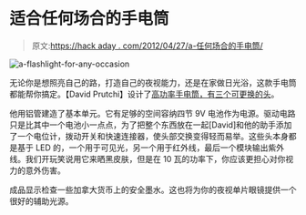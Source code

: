 # 适合任何场合的手电筒

> 原文:[https://hack aday . com/2012/04/27/a-任何场合的手电筒/](https://hackaday.com/2012/04/27/a-flashlight-for-any-occasion/)

![](../Images/34d30fad4f81b75f4809e007e3c49aa9.png "a-flashlight-for-any-occasion")

无论你是想照亮自己的路，打造自己的夜视能力，还是在家做日光浴，这款手电筒都能帮你搞定。【David Prutchi】设计了[高功率手电筒，有三个可更换的头](http://www.prutchi.com/2012/04/27/d-i-y-high-power-swappable-head-uvirvisible-led-flashlight-with-intensity-control)。

他用铝管建造了基本单元。它有足够的空间容纳四节 9V 电池作为电源。驱动电路只是比其中一个电池小一点点，为了把整个东西放在一起[David]和他的助手添加了一个电位计，拨动开关和快速连接器，使头部交换变得轻而易举。这些头本身都是基于 LED 的，一个用于可见光，另一个用于红外线，最后一个模块输出紫外线。我们开玩笑说用它来晒黑皮肤，但是在 10 瓦的功率下，你应该更担心对你视力的意外伤害。

成品显示检查一些加拿大货币上的安全墨水。这也将为你的夜视单片眼镜提供一个很好的辅助光源。